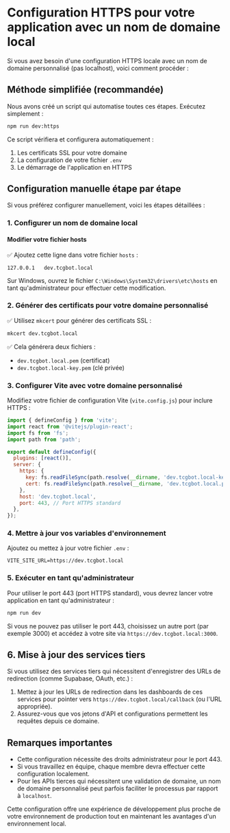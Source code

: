 # Configuration HTTPS pour votre application avec un nom de domaine local

Si vous avez besoin d'une configuration HTTPS locale avec un nom de domaine personnalisé (pas localhost), voici comment procéder :

## Méthode simplifiée (recommandée)

Nous avons créé un script qui automatise toutes ces étapes. Exécutez simplement :

```bash
npm run dev:https
```

Ce script vérifiera et configurera automatiquement :
1. Les certificats SSL pour votre domaine
2. La configuration de votre fichier `.env`
3. Le démarrage de l'application en HTTPS

## Configuration manuelle étape par étape

Si vous préférez configurer manuellement, voici les étapes détaillées :

### 1. Configurer un nom de domaine local

#### Modifier votre fichier hosts

✅ Ajoutez cette ligne dans votre fichier `hosts` :
```
127.0.0.1   dev.tcgbot.local
```
Sur Windows, ouvrez le fichier `C:\Windows\System32\drivers\etc\hosts` en tant qu'administrateur pour effectuer cette modification.

### 2. Générer des certificats pour votre domaine personnalisé

✅ Utilisez `mkcert` pour générer des certificats SSL :
```bash
mkcert dev.tcgbot.local
```

✅ Cela générera deux fichiers :
- `dev.tcgbot.local.pem` (certificat)
- `dev.tcgbot.local-key.pem` (clé privée)

### 3. Configurer Vite avec votre domaine personnalisé

Modifiez votre fichier de configuration Vite (`vite.config.js`) pour inclure HTTPS :

```javascript
import { defineConfig } from 'vite';
import react from '@vitejs/plugin-react';
import fs from 'fs';
import path from 'path';

export default defineConfig({
  plugins: [react()],
  server: {
    https: {
      key: fs.readFileSync(path.resolve(__dirname, 'dev.tcgbot.local-key.pem')),
      cert: fs.readFileSync(path.resolve(__dirname, 'dev.tcgbot.local.pem')),
    },
    host: 'dev.tcgbot.local',
    port: 443, // Port HTTPS standard
  },
});
```

### 4. Mettre à jour vos variables d'environnement

Ajoutez ou mettez à jour votre fichier `.env` :

```
VITE_SITE_URL=https://dev.tcgbot.local
```

### 5. Exécuter en tant qu'administrateur

Pour utiliser le port 443 (port HTTPS standard), vous devrez lancer votre application en tant qu'administrateur :

```bash
npm run dev
```

Si vous ne pouvez pas utiliser le port 443, choisissez un autre port (par exemple 3000) et accédez à votre site via `https://dev.tcgbot.local:3000`.

## 6. Mise à jour des services tiers

Si vous utilisez des services tiers qui nécessitent d'enregistrer des URLs de redirection (comme Supabase, OAuth, etc.) :

1. Mettez à jour les URLs de redirection dans les dashboards de ces services pour pointer vers `https://dev.tcgbot.local/callback` (ou l'URL appropriée).
2. Assurez-vous que vos jetons d'API et configurations permettent les requêtes depuis ce domaine.

## Remarques importantes

- Cette configuration nécessite des droits administrateur pour le port 443.
- Si vous travaillez en équipe, chaque membre devra effectuer cette configuration localement.
- Pour les APIs tierces qui nécessitent une validation de domaine, un nom de domaine personnalisé peut parfois faciliter le processus par rapport à `localhost`.

Cette configuration offre une expérience de développement plus proche de votre environnement de production tout en maintenant les avantages d'un environnement local.